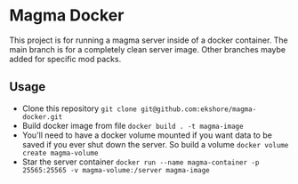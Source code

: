 # Magma Docker
This project is for running a magma server inside of a docker container. The main branch is for a completely clean server image. Other branches maybe added for specific mod packs.

## Usage
- Clone this repository `git clone git@github.com:ekshore/magma-docker.git`
- Build docker image from file `docker build . -t magma-image`
- You'll need to have a docker volume mounted if you want data to be saved if you ever shut down the server. So build a volume `docker volume create magma-volume`
- Star the server container `docker run --name magma-container -p 25565:25565 -v magma-volume:/server magma-image`
